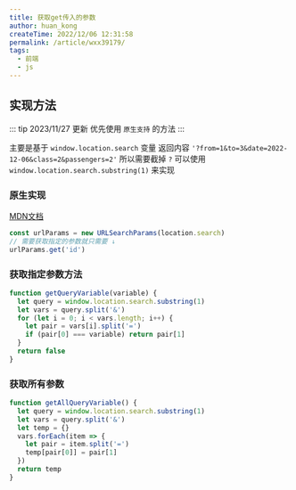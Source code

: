 ```yaml
---
title: 获取get传入的参数
author: huan_kong
createTime: 2022/12/06 12:31:58
permalink: /article/wxx39179/
tags:
  - 前端
  - js
---
```


## 实现方法

::: tip 2023/11/27 更新
优先使用 `原生支持` 的方法
:::

主要是基于 `window.location.search` 变量
返回内容 `'?from=1&to=3&date=2022-12-06&class=2&passengers=2'`
所以需要截掉 `?`
可以使用 `window.location.search.substring(1)` 来实现

### 原生实现

[MDN文档](https://developer.mozilla.org/zh-CN/docs/Web/API/URLSearchParams)

~~~ js
const urlParams = new URLSearchParams(location.search)
// 需要获取指定的参数就只需要 ↓
urlParams.get('id')
~~~

### 获取指定参数方法

~~~js
function getQueryVariable(variable) {
  let query = window.location.search.substring(1)
  let vars = query.split('&')
  for (let i = 0; i < vars.length; i++) {
    let pair = vars[i].split('=')
    if (pair[0] === variable) return pair[1]
  }
  return false
}
~~~

### 获取所有参数

~~~js
function getAllQueryVariable() {
  let query = window.location.search.substring(1)
  let vars = query.split('&')
  let temp = {}
  vars.forEach(item => {
    let pair = item.split('=')
    temp[pair[0]] = pair[1]
  })
  return temp
}
~~~
